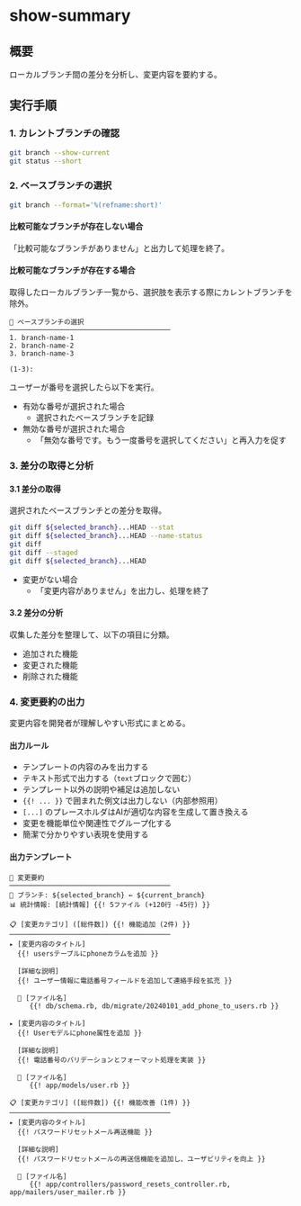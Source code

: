 # show-summary

## 概要

ローカルブランチ間の差分を分析し、変更内容を要約する。

## 実行手順

### 1. カレントブランチの確認

```bash
git branch --show-current
git status --short
```

### 2. ベースブランチの選択

```bash
git branch --format='%(refname:short)'
```

#### 比較可能なブランチが存在しない場合

「比較可能なブランチがありません」と出力して処理を終了。

#### 比較可能なブランチが存在する場合

取得したローカルブランチ一覧から、選択肢を表示する際にカレントブランチを除外。

```text
🔀 ベースブランチの選択
────────────────────────────────────────
1. branch-name-1
2. branch-name-2
3. branch-name-3

(1-3):
```

ユーザーが番号を選択したら以下を実行。

- 有効な番号が選択された場合
  - 選択されたベースブランチを記録
- 無効な番号が選択された場合
  - 「無効な番号です。もう一度番号を選択してください」と再入力を促す

### 3. 差分の取得と分析

#### 3.1 差分の取得

選択されたベースブランチとの差分を取得。

```bash
git diff ${selected_branch}...HEAD --stat
git diff ${selected_branch}...HEAD --name-status
git diff
git diff --staged
git diff ${selected_branch}...HEAD
```

- 変更がない場合
  - 「変更内容がありません」を出力し、処理を終了

#### 3.2 差分の分析

収集した差分を整理して、以下の項目に分類。

- 追加された機能
- 変更された機能
- 削除された機能

### 4. 変更要約の出力

変更内容を開発者が理解しやすい形式にまとめる。

#### 出力ルール

- テンプレートの内容のみを出力する
- テキスト形式で出力する（```text```ブロックで囲む）
- テンプレート以外の説明や補足は追加しない
- `{{! ... }}` で囲まれた例文は出力しない（内部参照用）
- `[...]` のプレースホルダはAIが適切な内容を生成して置き換える
- 変更を機能単位や関連性でグループ化する
- 簡潔で分かりやすい表現を使用する

#### 出力テンプレート

```text
🤖 変更要約
────────────────────────────────────────
🔀 ブランチ: ${selected_branch} ← ${current_branch}
📊 統計情報: [統計情報] {{! 5ファイル (+120行 -45行) }}

📋 [変更カテゴリ] ([総件数]) {{! 機能追加 (2件) }}
────────────────────────────────────────
▸ [変更内容のタイトル]
  {{! usersテーブルにphoneカラムを追加 }}

  [詳細な説明]
  {{! ユーザー情報に電話番号フィールドを追加して連絡手段を拡充 }}

  📍 [ファイル名]
     {{! db/schema.rb, db/migrate/20240101_add_phone_to_users.rb }}

▸ [変更内容のタイトル]
  {{! Userモデルにphone属性を追加 }}

  [詳細な説明]
  {{! 電話番号のバリデーションとフォーマット処理を実装 }}

  📍 [ファイル名]
     {{! app/models/user.rb }}

📋 [変更カテゴリ] ([総件数]) {{! 機能改善 (1件) }}
────────────────────────────────────────
▸ [変更内容のタイトル]
  {{! パスワードリセットメール再送機能 }}

  [詳細な説明]
  {{! パスワードリセットメールの再送信機能を追加し、ユーザビリティを向上 }}

  📍 [ファイル名]
     {{! app/controllers/password_resets_controller.rb, app/mailers/user_mailer.rb }}
```
